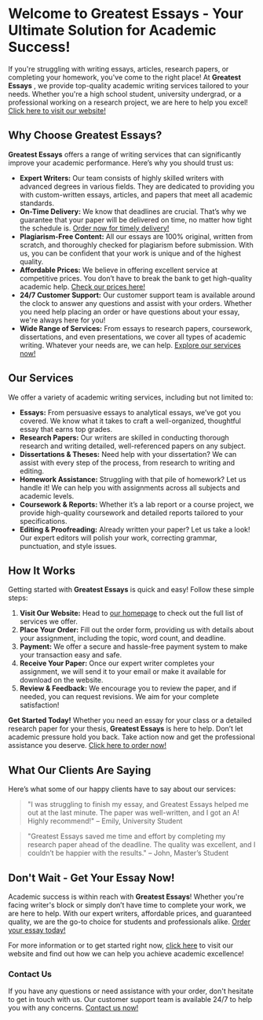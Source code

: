# Welcome to Greatest Essays - Your Ultimate Solution for Academic Success!

If you're struggling with writing essays, articles, research papers, or completing your homework, you've come to the right place! At **Greatest Essays** , we provide top-quality academic writing services tailored to your needs. Whether you're a high school student, university undergrad, or a professional working on a research project, we are here to help you excel! [Click here to visit our website!](https://tinyurl.com/topessay?keyword=greatest+essays)

## Why Choose Greatest Essays?

**Greatest Essays** offers a range of writing services that can significantly improve your academic performance. Here’s why you should trust us:

- **Expert Writers:** Our team consists of highly skilled writers with advanced degrees in various fields. They are dedicated to providing you with custom-written essays, articles, and papers that meet all academic standards.
- **On-Time Delivery:** We know that deadlines are crucial. That’s why we guarantee that your paper will be delivered on time, no matter how tight the schedule is. [Order now for timely delivery!](https://tinyurl.com/topessay?keyword=greatest+essays)
- **Plagiarism-Free Content:** All our essays are 100% original, written from scratch, and thoroughly checked for plagiarism before submission. With us, you can be confident that your work is unique and of the highest quality.
- **Affordable Prices:** We believe in offering excellent service at competitive prices. You don’t have to break the bank to get high-quality academic help. [Check our prices here!](https://tinyurl.com/topessay?keyword=greatest+essays)
- **24/7 Customer Support:** Our customer support team is available around the clock to answer any questions and assist with your orders. Whether you need help placing an order or have questions about your essay, we're always here for you!
- **Wide Range of Services:** From essays to research papers, coursework, dissertations, and even presentations, we cover all types of academic writing. Whatever your needs are, we can help. [Explore our services now!](https://tinyurl.com/topessay?keyword=greatest+essays)

## Our Services

We offer a variety of academic writing services, including but not limited to:

- **Essays:** From persuasive essays to analytical essays, we’ve got you covered. We know what it takes to craft a well-organized, thoughtful essay that earns top grades.
- **Research Papers:** Our writers are skilled in conducting thorough research and writing detailed, well-referenced papers on any subject.
- **Dissertations & Theses:** Need help with your dissertation? We can assist with every step of the process, from research to writing and editing.
- **Homework Assistance:** Struggling with that pile of homework? Let us handle it! We can help you with assignments across all subjects and academic levels.
- **Coursework & Reports:** Whether it’s a lab report or a course project, we provide high-quality coursework and detailed reports tailored to your specifications.
- **Editing & Proofreading:** Already written your paper? Let us take a look! Our expert editors will polish your work, correcting grammar, punctuation, and style issues.

## How It Works

Getting started with **Greatest Essays** is quick and easy! Follow these simple steps:

1. **Visit Our Website:** Head to [our homepage](https://tinyurl.com/topessay?keyword=greatest+essays) to check out the full list of services we offer.
2. **Place Your Order:** Fill out the order form, providing us with details about your assignment, including the topic, word count, and deadline.
3. **Payment:** We offer a secure and hassle-free payment system to make your transaction easy and safe.
4. **Receive Your Paper:** Once our expert writer completes your assignment, we will send it to your email or make it available for download on the website.
5. **Review & Feedback:** We encourage you to review the paper, and if needed, you can request revisions. We aim for your complete satisfaction!

**Get Started Today!** Whether you need an essay for your class or a detailed research paper for your thesis, **Greatest Essays** is here to help. Don’t let academic pressure hold you back. Take action now and get the professional assistance you deserve. [Click here to order now!](https://tinyurl.com/topessay?keyword=greatest+essays)

## What Our Clients Are Saying

Here’s what some of our happy clients have to say about our services:

> "I was struggling to finish my essay, and Greatest Essays helped me out at the last minute. The paper was well-written, and I got an A! Highly recommend!" – Emily, University Student

> "Greatest Essays saved me time and effort by completing my research paper ahead of the deadline. The quality was excellent, and I couldn’t be happier with the results." – John, Master’s Student

## Don't Wait - Get Your Essay Now!

Academic success is within reach with **Greatest Essays**! Whether you're facing writer's block or simply don’t have time to complete your work, we are here to help. With our expert writers, affordable prices, and guaranteed quality, we are the go-to choice for students and professionals alike. [Order your essay today!](https://tinyurl.com/topessay?keyword=greatest+essays)

For more information or to get started right now, [click here](https://tinyurl.com/topessay?keyword=greatest+essays) to visit our website and find out how we can help you achieve academic excellence!

### Contact Us

If you have any questions or need assistance with your order, don't hesitate to get in touch with us. Our customer support team is available 24/7 to help you with any concerns. [Contact us now!](https://tinyurl.com/topessay?keyword=greatest+essays)
